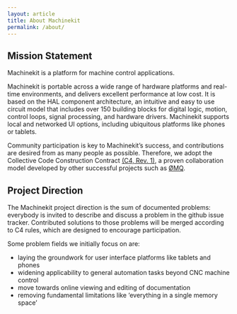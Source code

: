 ```yaml
---
layout: article
title: About Machinekit
permalink: /about/
---
```


## Mission Statement

Machinekit is a platform for machine control applications.

Machinekit is portable across a wide range of hardware platforms and
real-time environments, and delivers excellent performance at low
cost. It is based on the HAL component architecture, an intuitive and
easy to use circuit model that includes over 150 building blocks for
digital logic, motion, control loops, signal processing, and hardware
drivers. Machinekit supports local and networked UI options, including
ubiquitous platforms like phones or tablets.

Community participation is key to Machinekit’s success, and
contributions are desired from as many people as possible. Therefore,
we adopt the Collective Code Construction Contract [(C4, Rev. 1)][1], a
proven collaboration model developed by other successful projects such
as [ØMQ][2].

[1]: http://rfc.zeromq.org/spec:22
[2]: http://zeromq.org

## Project Direction

The Machinekit project direction is the sum of documented problems:
everybody is invited to describe and discuss a problem in the github
issue tracker. Contributed solutions to those problems will be merged
according to C4 rules, which are designed to encourage participation.

Some problem fields we initially focus on are:

- laying the groundwork for user interface platforms like tablets and phones
- widening applicability to general automation tasks beyond CNC machine control
- move towards online viewing and editing of documentation
- removing fundamental limitations like ‘everything in a single memory space’

